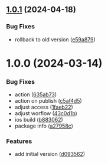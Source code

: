 ## [1.0.1](https://github.com/azifydev/aziface-mobile/compare/v1.0.0...v1.0.1) (2024-04-18)


### Bug Fixes

* rollback to old version ([e59a879](https://github.com/azifydev/aziface-mobile/commit/e59a8794f64e50d35559aabf6376d73007ab922d))

# 1.0.0 (2024-03-14)


### Bug Fixes

* action ([635ab73](https://github.com/azifydev/aziface-mobile/commit/635ab7398b23a1d610380f3f55b99f54692409f1))
* action on publish ([c5af4d5](https://github.com/azifydev/aziface-mobile/commit/c5af4d550ad3968ad59b1baf5da99d60b0548c9b))
* adjust access ([1faeb22](https://github.com/azifydev/aziface-mobile/commit/1faeb222cfcbe17e043babe4556207d7f8f08b74))
* adjust worflow ([43c0d1b](https://github.com/azifydev/aziface-mobile/commit/43c0d1b2ce09737780fbf822247efa4acbe2346c))
* ios build ([b883062](https://github.com/azifydev/aziface-mobile/commit/b8830621fda5092516afda9c96bbf54406a3a8c0))
* package info ([a27958c](https://github.com/azifydev/aziface-mobile/commit/a27958c416cedd6431904605574489325d94bec7))


### Features

* add initial version ([d093562](https://github.com/azifydev/aziface-mobile/commit/d093562cf1f8d437ea05ebdff716de4f5b7e5bb3))
